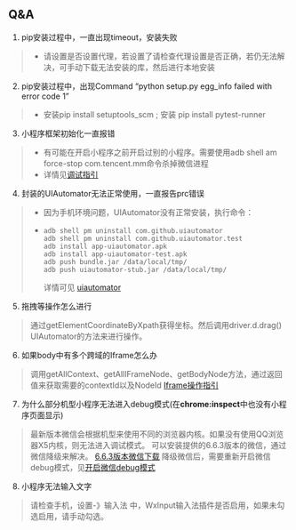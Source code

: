 ## Q&A

1. pip安装过程中，一直出现timeout，安装失败 
> - 请设置是否设置代理，若设置了请检查代理设置是否正确，若仍无法解决，可手动下载无法安装的库，然后进行本地安装 

2. pip安装过程中，出现Command “python setup.py egg_info failed with error code 1” 
> - 安装pip install setuptools_scm ; 安装 pip install pytest-runner 

3. 小程序框架初始化一直报错 

> * 有可能在开启小程序之前开启过别的小程序。需要使用adb shell am force-stop com.tencent.mm命令杀掉微信进程 
> * 详情见[调试指引](https://github.com/Tencent/FAutoTest/blob/master/docs/INITERROR.md)

4. 封装的UIAutomator无法正常使用，一直报告prc错误

> * 因为手机环境问题，UIAutomator没有正常安装，执行命令： 
>
> * ```
>   adb shell pm uninstall com.github.uiautomator
>   adb shell pm uninstall com.github.uiautomator.test
>   adb install app-uiautomator.apk
>   adb install app-uiautomator-test.apk
>   adb push bundle.jar /data/local/tmp/
>   adb push uiautomator-stub.jar /data/local/tmp/
>   ```
>
>   详情可见 [uiautomator]([*https://github.com/xiaocong/uiautomator/issues/172*](https://github.com/xiaocong/uiautomator/issues/172) )

5. 拖拽等操作怎么进行

> 通过getElementCoordinateByXpath获得坐标。然后调用driver.d.drag() UIAutomator的方法来进行操作。 

6. 如果body中有多个跨域的Iframe怎么办

> 调用getAllContext、getAllIFrameNode、getBodyNode方法，通过返回值来获取需要的contextId以及NodeId
> [Iframe操作指引](IFRAME.md)

7. 为什么部分机型小程序无法进入debug模式(在**chrome:inspect**中也没有小程序页面显示)

> 最新版本微信会根据机型来使用不同的浏览器内核。如果没有使用QQ浏览器X5内核，则无法进入调试模式。
> 可以安装提供的6.6.3版本的微信，通过微信降级来解决。
> [6.6.3版本微信下载](assert/weixin663android1260.apk)
> 降级微信后，需要重新开启微信debug模式，见[开启微信debug模式](DEBUG.md)

8. 小程序无法输入文字

> 请检查手机，设置-》输入法 中，WxInput输入法插件是否启用，如果未勾选启用，请手动勾选。